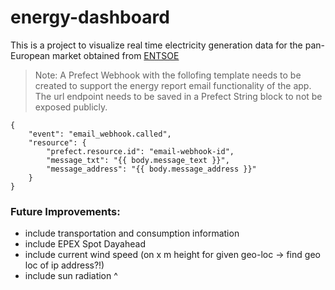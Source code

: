 # energy-dashboard

This is a project to visualize real time electricity generation data  for the pan-European market obtained from 
[ENTSOE](https://transparency.entsoe.eu/content/static_content/Static%20content/web%20api/Guide.html)



> Note:
A Prefect Webhook with the follofing template needs to be created to support the energy report email functionality of the app. The url endpoint needs to be saved in a Prefect String block to not be exposed publicly.
```
{
    "event": "email_webhook.called",
    "resource": {
        "prefect.resource.id": "email-webhook-id",
        "message_txt": "{{ body.message_text }}",
        "message_address": "{{ body.message_address }}"
    }
}
``````


### Future Improvements: 
- include transportation and consumption information
- include EPEX Spot Dayahead 
- include current wind speed (on x m height for given geo-loc -> find geo loc of ip address?!)
- include sun radiation ^